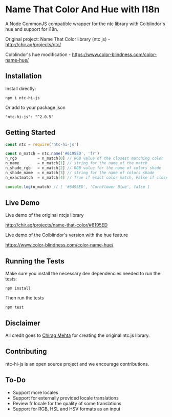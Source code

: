 # Name That Color And Hue with I18n

A Node CommonJS compatible wrapper for the ntc library with Colblindor's hue and support for i18n.

Original project: Name That Color library (ntc js) - http://chir.ag/projects/ntc/

Colblindor's hue modification - https://www.color-blindness.com/color-name-hue/

## Installation

Install directly:
```
npm i ntc-hi-js
```

Or add to your package.json
```
"ntc-hi-js": "^2.0.5"
```

## Getting Started

```javascript
const ntc = require('ntc-hi-js')

const n_match = ntc.name('#6195ED', 'fr')
n_rgb         = n_match[0] // RGB value of the closest matching color
n_name        = n_match[1] // string for the name of the match
n_shade_rgb   = n_match[2] // RGB value for the name of colors shade
n_shade_name  = n_match[3] // string for the name of colors shade
n_exactmatch  = n_match[4] // True if exact color match, False if close-match

console.log(n_match) // [ '#6495ED', 'Cornflower Blue', false ]
```

## Live Demo

Live demo of the original ntcjs library

http://chir.ag/projects/name-that-color/#6195ED

Live demo of the Colblindor's version with the hue feature

https://www.color-blindness.com/color-name-hue/

## Running the Tests

Make sure you install the necessary dev dependencies needed to run the tests:

```
npm install
```

Then run the tests

```
npm test
```

## Disclaimer

All credit goes to [Chirag Mehta](http://chir.ag/about) for creating the original ntc.js library.

## Contributing

ntc-hi-js is an open source project and we encourage contributions.

## To-Do

* Support more locales
* Support for externally provided locale translations
* Review fr locale for the quality of some translations
* Support for RGB, HSL and HSV formats as an input
